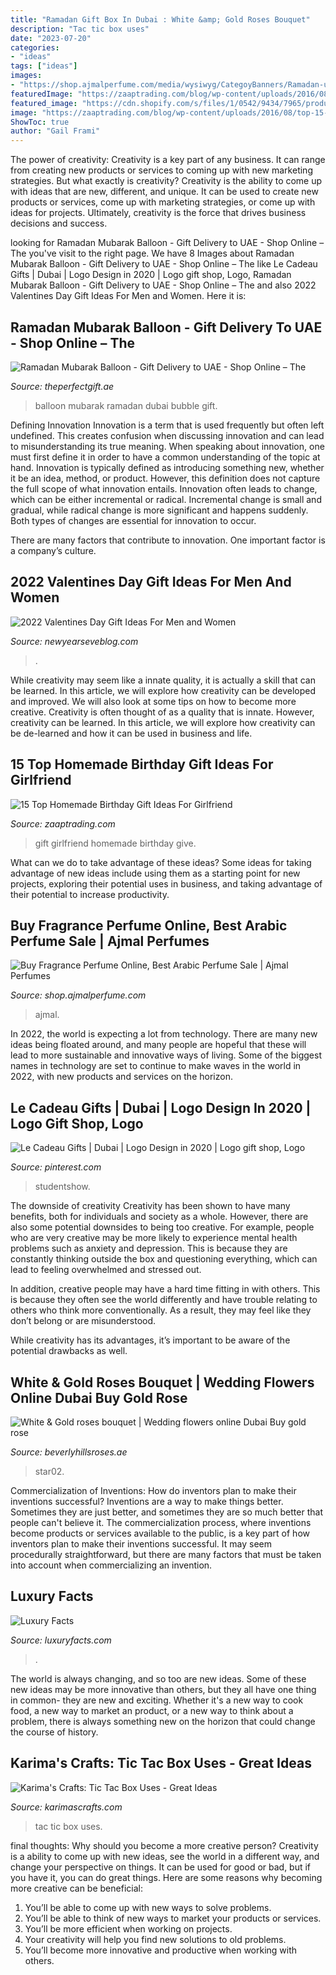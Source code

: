 ```yaml
---
title: "Ramadan Gift Box In Dubai : White &amp; Gold Roses Bouquet"
description: "Tac tic box uses"
date: "2023-07-20"
categories:
- "ideas"
tags: ["ideas"]
images:
- "https://shop.ajmalperfume.com/media/wysiwyg/CategoyBanners/Ramadan-uae-premi-do.jpg"
featuredImage: "https://zaaptrading.com/blog/wp-content/uploads/2016/08/top-15-homemade-gift-ideas-to-give-your-girlfriend-on-her-birthday.png"
featured_image: "https://cdn.shopify.com/s/files/1/0542/9434/7965/products/ramadan-mubarak_1200x1200.jpg?v=1618145584"
image: "https://zaaptrading.com/blog/wp-content/uploads/2016/08/top-15-homemade-gift-ideas-to-give-your-girlfriend-on-her-birthday.png"
ShowToc: true
author: "Gail Frami"
---
```



The power of creativity:
Creativity is a key part of any business. It can range from creating new products or services to coming up with new marketing strategies. But what exactly is creativity?
Creativity is the ability to come up with ideas that are new, different, and unique. It can be used to create new products or services, come up with marketing strategies, or come up with ideas for projects. Ultimately, creativity is the force that drives business decisions and success.

	

		
looking for Ramadan Mubarak Balloon - Gift Delivery to UAE - Shop Online – The you've visit to the right page. We have 8 Images about Ramadan Mubarak Balloon - Gift Delivery to UAE - Shop Online – The like Le Cadeau Gifts | Dubai | Logo Design in 2020 | Logo gift shop, Logo, Ramadan Mubarak Balloon - Gift Delivery to UAE - Shop Online – The and also 2022 Valentines Day Gift Ideas For Men and Women. Here it is:
		
    
## Ramadan Mubarak Balloon - Gift Delivery To UAE - Shop Online – The

<img loading=lazy src="https://cdn.shopify.com/s/files/1/0542/9434/7965/products/ramadan-mubarak_1200x1200.jpg?v=1618145584" onerror="this.onerror=null;this.src='https://tse2.mm.bing.net/th?id=OIP.KVIpRwXTTXBctBk2SxKjMQHaHN&amp;pid=15.1';" alt="Ramadan Mubarak Balloon - Gift Delivery to UAE - Shop Online – The">

_Source: theperfectgift.ae_

>balloon mubarak ramadan dubai bubble gift. 

	

Defining Innovation
Innovation is a term that is used frequently but often left undefined. This creates confusion when discussing innovation and can lead to misunderstanding its true meaning. When speaking about innovation, one must first define it in order to have a common understanding of the topic at hand.
Innovation is typically defined as introducing something new, whether it be an idea, method, or product. However, this definition does not capture the full scope of what innovation entails. Innovation often leads to change, which can be either incremental or radical. Incremental change is small and gradual, while radical change is more significant and happens suddenly. Both types of changes are essential for innovation to occur.

There are many factors that contribute to innovation. One important factor is a company’s culture.

    
## 2022 Valentines Day Gift Ideas For Men And Women

<img loading=lazy src="http://newyearseveblog.com/wp-content/uploads/2014/02/valentines-gift-ideas.jpg" onerror="this.onerror=null;this.src='https://tse4.mm.bing.net/th?id=OIP.Rt9pUvNUYD_Ec0-V1IphPQHaEO&amp;pid=15.1';" alt="2022 Valentines Day Gift Ideas For Men and Women">

_Source: newyearseveblog.com_

>. 

	

While creativity may seem like a innate quality, it is actually a skill that can be learned. In this article, we will explore how creativity can be developed and improved. We will also look at some tips on how to become more creative.
Creativity is often thought of as a quality that is innate. However, creativity can be learned. In this article, we will explore how creativity can be de-learned and how it can be used in business and life.

    
## 15 Top Homemade Birthday Gift Ideas For Girlfriend

<img loading=lazy src="https://zaaptrading.com/blog/wp-content/uploads/2016/08/top-15-homemade-gift-ideas-to-give-your-girlfriend-on-her-birthday.png" onerror="this.onerror=null;this.src='https://tse1.mm.bing.net/th?id=OIP.EjO6cThAIUjDBAQq3BcC-AHaD-&amp;pid=15.1';" alt="15 Top Homemade Birthday Gift Ideas For Girlfriend">

_Source: zaaptrading.com_

>gift girlfriend homemade birthday give. 

	

What can we do to take advantage of these ideas?
Some ideas for taking advantage of new ideas include using them as a starting point for new projects, exploring their potential uses in business, and taking advantage of their potential to increase productivity.

    
## Buy Fragrance Perfume Online, Best Arabic Perfume Sale | Ajmal Perfumes

<img loading=lazy src="https://shop.ajmalperfume.com/media/wysiwyg/CategoyBanners/Ramadan-uae-premi-do.jpg" onerror="this.onerror=null;this.src='https://tse1.mm.bing.net/th?id=OIP.N8Ay10VFyc-pynW6JDh7twAAAA&amp;pid=15.1';" alt="Buy Fragrance Perfume Online, Best Arabic Perfume Sale | Ajmal Perfumes">

_Source: shop.ajmalperfume.com_

>ajmal. 

	

In 2022, the world is expecting a lot from technology. There are many new ideas being floated around, and many people are hopeful that these will lead to more sustainable and innovative ways of living. Some of the biggest names in technology are set to continue to make waves in the world in 2022, with new products and services on the horizon.

    
## Le Cadeau Gifts | Dubai | Logo Design In 2020 | Logo Gift Shop, Logo

<img loading=lazy src="https://i.pinimg.com/originals/bf/bf/4a/bfbf4a5d8a884c1ecf286a6142dac482.jpg" onerror="this.onerror=null;this.src='https://tse2.mm.bing.net/th?id=OIP.B5NncqS0tVZqAG2YKXPzIQHaDt&amp;pid=15.1';" alt="Le Cadeau Gifts | Dubai | Logo Design in 2020 | Logo gift shop, Logo">

_Source: pinterest.com_

>studentshow. 

	

The downside of creativity
Creativity has been shown to have many benefits, both for individuals and society as a whole. However, there are also some potential downsides to being too creative.
For example, people who are very creative may be more likely to experience mental health problems such as anxiety and depression. This is because they are constantly thinking outside the box and questioning everything, which can lead to feeling overwhelmed and stressed out.

In addition, creative people may have a hard time fitting in with others. This is because they often see the world differently and have trouble relating to others who think more conventionally. As a result, they may feel like they don’t belong or are misunderstood.

While creativity has its advantages, it’s important to be aware of the potential drawbacks as well.

    
## White &amp; Gold Roses Bouquet | Wedding Flowers Online Dubai Buy Gold Rose

<img loading=lazy src="https://beverlyhillsroses.ae/wp-content/uploads/2017/10/M-Wh-Star02-3.jpg" onerror="this.onerror=null;this.src='https://tse3.mm.bing.net/th?id=OIP.k9yp3FC_OINC4xTDUrvb2gHaHa&amp;pid=15.1';" alt="White &amp; Gold roses bouquet | Wedding flowers online Dubai Buy gold rose">

_Source: beverlyhillsroses.ae_

>star02. 

	

Commercialization of Inventions: How do inventors plan to make their inventions successful?
Inventions are a way to make things better. Sometimes they are just better, and sometimes they are so much better that people can't believe it. The commercialization process, where inventions become products or services available to the public, is a key part of how inventors plan to make their inventions successful. It may seem procedurally straightforward, but there are many factors that must be taken into account when commercializing an invention.

    
## Luxury Facts

<img loading=lazy src="http://www.luxuryfacts.com/app/webroot/img/images/Puneet-Gupta-invitation-kit-with-mask.jpg" onerror="this.onerror=null;this.src='https://tse2.mm.bing.net/th?id=OIP.t3GG_2oNkM6Zy8ioZn-fkgHaFj&amp;pid=15.1';" alt="Luxury Facts">

_Source: luxuryfacts.com_

>. 

	

The world is always changing, and so too are new ideas. Some of these new ideas may be more innovative than others, but they all have one thing in common- they are new and exciting. Whether it's a new way to cook food, a new way to market an product, or a new way to think about a problem, there is always something new on the horizon that could change the course of history.

    
## Karima&#039;s Crafts: Tic Tac Box Uses - Great Ideas

<img loading=lazy src="http://1.bp.blogspot.com/-22-3MT_Gf14/UQOu1emNyfI/AAAAAAAACpg/_pmPuc07YeI/w1200-h630-p-k-no-nu/tictaccollage1.jpg" onerror="this.onerror=null;this.src='https://tse1.mm.bing.net/th?id=OIP.qUOramlgH_iBEN2pr0rHEgHaD4&amp;pid=15.1';" alt="Karima&#039;s Crafts: Tic Tac Box Uses - Great Ideas">

_Source: karimascrafts.com_

>tac tic box uses. 

	

final thoughts: Why should you become a more creative person?
Creativity is a ability to come up with new ideas, see the world in a different way, and change your perspective on things. It can be used for good or bad, but if you have it, you can do great things. Here are some reasons why becoming more creative can be beneficial: 
1. You’ll be able to come up with new ways to solve problems. 
2. You’ll be able to think of new ways to market your products or services. 
3. You’ll be more efficient when working on projects. 
4. Your creativity will help you find new solutions to old problems. 
5. You’ll become more innovative and productive when working with others.

